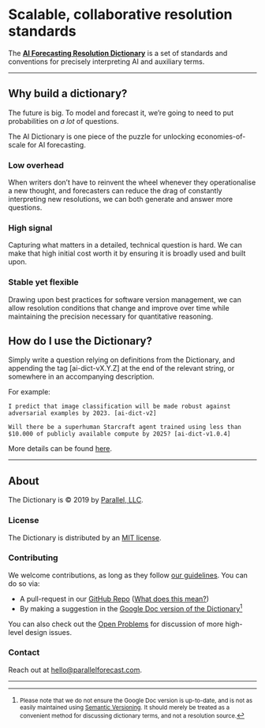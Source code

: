 
# Scalable, collaborative resolution standards

The [**AI Forecasting Resolution Dictionary**](https://parallel-forecast.github.io/AI-dict/) is a set of standards and conventions for precisely interpreting AI and auxiliary terms.

---

## Why build a dictionary?

The future is big. To model and forecast it, we’re going to need to put probabilities on *a lot* of questions.

The AI Dictionary is one piece of the puzzle for unlocking economies-of-scale for AI forecasting.

### Low overhead

When writers don’t have to reinvent the wheel whenever they operationalise a new thought, and forecasters can reduce the drag of constantly interpreting new resolutions, we can both generate and answer more questions.

### High signal

Capturing what matters in a detailed, technical question is hard. We can make that high initial cost worth it by ensuring it is broadly used and built upon.

### Stable yet flexible

Drawing upon best practices for software version management, we can allow resolution conditions that change and improve over time while maintaining the precision necessary for quantitative reasoning.

## How do I use the Dictionary?

Simply write a question relying on definitions from the Dictionary, and appending the tag [ai-dict-vX.Y.Z] at the end of the relevant string, or somewhere in an accompanying description.

For example:

`I predict that image classification will be made robust against
adversarial examples by 2023. [ai-dict-v2]`

`Will there be a superhuman Starcraft agent trained using less than $10.000 of publicly available compute by 2025? [ai-dict-v1.0.4]`

More details can be found [here](AI-dict/docs/guidelines/#usage).

---

## About

The Dictionary is &copy; 2019 by [Parallel, LLC](https://parallelforecast.com/#/).

### License

The Dictionary is distributed by an [MIT license](https://github.com/parallel-forecast/AI-dict/blob/master/LICENSE.md).

### Contributing

We welcome contributions, as long as they follow [our guidelines](/AI-dict/docs/guidelines). You can do so via:
* A pull-request in our [GitHub Repo](https://github.com/parallel-forecast/AI-dict) ([What does this mean?](https://help.github.com/en/articles/creating-a-pull-request-from-a-fork))
* By making a suggestion in the [Google Doc version of the Dictionary](https://docs.google.com/document/d/1faRzWgu9AP7qOZ5PfIE1_yVAzf1nJOjslzPwUhXDanc/edit?usp=sharing)[^1]

You can also check out the [Open Problems](/AI-dict/docs/open_problems) for discussion of more high-level
design issues.

### Contact

Reach out at hello@parallelforecast.com.

___

 [^1]: <small>Please note that we do not ensure the Google Doc version is up-to-date, and is not as easily maintained using [Semantic Versioning](https://semver.org/). It should merely be treated as a convenient method for discussing dictionary terms, and not a resolution source.</small>
